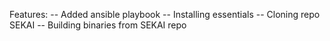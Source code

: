 Features:
-- Added ansible playbook
-- Installing essentials
-- Cloning repo SEKAI
-- Building binaries from SEKAI repo

